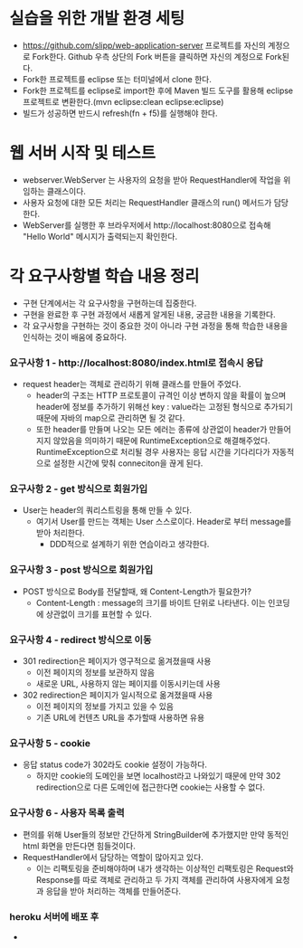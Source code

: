 # 실습을 위한 개발 환경 세팅
* https://github.com/slipp/web-application-server 프로젝트를 자신의 계정으로 Fork한다. Github 우측 상단의 Fork 버튼을 클릭하면 자신의 계정으로 Fork된다.
* Fork한 프로젝트를 eclipse 또는 터미널에서 clone 한다.
* Fork한 프로젝트를 eclipse로 import한 후에 Maven 빌드 도구를 활용해 eclipse 프로젝트로 변환한다.(mvn eclipse:clean eclipse:eclipse)
* 빌드가 성공하면 반드시 refresh(fn + f5)를 실행해야 한다.

# 웹 서버 시작 및 테스트
* webserver.WebServer 는 사용자의 요청을 받아 RequestHandler에 작업을 위임하는 클래스이다.
* 사용자 요청에 대한 모든 처리는 RequestHandler 클래스의 run() 메서드가 담당한다.
* WebServer를 실행한 후 브라우저에서 http://localhost:8080으로 접속해 "Hello World" 메시지가 출력되는지 확인한다.

# 각 요구사항별 학습 내용 정리
* 구현 단계에서는 각 요구사항을 구현하는데 집중한다. 
* 구현을 완료한 후 구현 과정에서 새롭게 알게된 내용, 궁금한 내용을 기록한다.
* 각 요구사항을 구현하는 것이 중요한 것이 아니라 구현 과정을 통해 학습한 내용을 인식하는 것이 배움에 중요하다. 

### 요구사항 1 - http://localhost:8080/index.html로 접속시 응답
* request header는 객체로 관리하기 위해 클래스를 만들어 주었다.
  * header의 구조는 HTTP 프로토콜이 규격인 이상 변하지 않을 확률이 높으며 header에 정보를 추가하기 위해선 key : value라는 고정된 형식으로 추가되기 때문에 자바의 map으로 관리하면 될 것 같다.
  * 또한 header를 만들며 나오는 모든 에러는 종류에 상관없이 header가 만들어지지 않았음을 의미하기 때문에 RuntimeException으로 해결해주었다. RuntimeException으로 처리될 경우 사용자는 응답 시간을 기다리다가 자동적으로 설정한 시간에 맞춰 conneciton을 끊게 된다.

### 요구사항 2 - get 방식으로 회원가입
* User는 header의 쿼리스트링을 통해 만들 수 있다.
  * 여기서 User를 만드는 객체는 User 스스로이다. Header로 부터 message를 받아 처리한다.
    * DDD적으로 설계하기 위한 연습이라고 생각한다.

### 요구사항 3 - post 방식으로 회원가입
* POST 방식으로 Body를 전달할때, 왜 Content-Length가 필요한가?
  * Content-Length : message의 크기를 바이트 단위로 나타낸다. 이는 인코딩에 상관없이 크기를 표현할 수 있다.

### 요구사항 4 - redirect 방식으로 이동
* 301 redirection은 페이지가 영구적으로 옮겨졌을때 사용
  * 이전 페이지의 정보를 보관하지 않음
  * 새로운 URL, 사용하지 않는 페이지를 이동시키는데 사용
* 302 redirection은 페이지가 일시적으로 옮겨졌을때 사용
  * 이전 페이지의 정보를 가지고 있을 수 있음
  * 기존 URL에 컨텐츠 URL을 추가할때 사용하면 유용

### 요구사항 5 - cookie
* 응답 status code가 302라도 cookie 설정이 가능하다.
  * 하지만 cookie의 도메인을 보면 localhost라고 나와있기 때문에 만약 302 redirection으로 다른 도메인에 접근한다면 cookie는 사용할 수 없다.

### 요구사항 6 - 사용자 목록 출력
* 편의를 위해 User들의 정보만 간단하게 StringBuilder에 추가했지만 만약 동적인 html 화면을 만든다면 힘들것이다.
* RequestHandler에서 담당하는 역할이 많아지고 있다.
  * 이는 리팩토링을 준비해야하며 내가 생각하는 이상적인 리팩토링은 Request와 Response를 따로 객체로 관리하고 두 가지 객체를 관리하여 사용자에게 요청과 응답을 받아 처리하는 객체를 만들어준다.

### heroku 서버에 배포 후
* 
